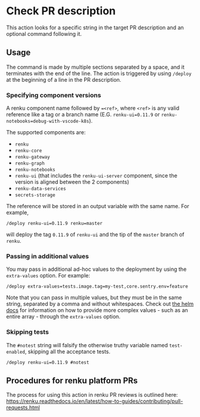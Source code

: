 # Check PR description

This action looks for a specific string in the target PR description and an
optional command following it.

## Usage

The command is made by multiple sections separated by a space, and it terminates
with the end of the line. The action is triggered by using `/deploy` at the beginning
of a line in the PR description.

### Specifying component versions

A renku component name followed by `=<ref>`, where `<ref>` is any valid
reference like a tag or a branch name (E.G. `renku-ui=0.11.9` or
`renku-notebooks=debug-with-vscode-k8s`).

The supported components are:
- `renku`
- `renku-core`
- `renku-gateway`
- `renku-graph`
- `renku-notebooks`
- `renku-ui` (that includes the `renku-ui-server` component, since the version is
  aligned between the 2 components)
- `renku-data-services`
- `secrets-storage`

The reference will be stored in an output variable with the same name. For example,

```
/deploy renku-ui=0.11.9 renku=master
```

will deploy the tag `0.11.9` of `renku-ui` and the tip of the `master` branch of `renku`.

### Passing in additional values

You may pass in additional ad-hoc values to the deployment by using the `extra-values` option.
For example:

```
/deploy extra-values=tests.image.tag=my-test,core.sentry.env=feature
```

Note that you can pass in multiple values, but they must be in the same string,
separated by a comma and without whitespaces. Check out [the helm docs](https://helm.sh/docs/intro/using_helm/#the-format-and-limitations-of---set)
for information on how to provide more complex values - such as an entire array - through
the `extra-values` option.

### Skipping tests

The `#notest` string will falsify the otherwise truthy variable named `test-enabled`,
skipping all the acceptance tests.

```
/deploy renku-ui=0.11.9 #notest
```

## Procedures for renku platform PRs

The process for using this action in renku PR reviews is outlined here:
https://renku.readthedocs.io/en/latest/how-to-guides/contributing/pull-requests.html
